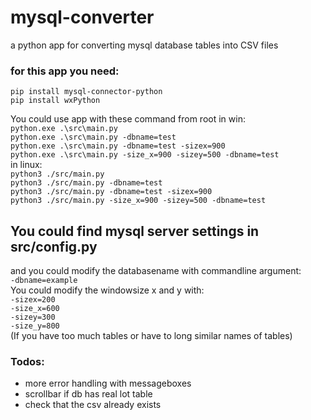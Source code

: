 <h1>mysql-converter</h1>
<p>a python app for converting mysql database tables into CSV files</p>
<h3>for this app you need:</h3>
<p><code>pip install mysql-connector-python</code><br>
<code>pip install wxPython</code></p>
<p>You could use app with these command from root in win:<br>
<code>python.exe .\src\main.py</code><br>
<code>python.exe .\src\main.py -dbname=test</code><br>
<code>python.exe .\src\main.py -dbname=test -sizex=900</code><br>
<code>python.exe .\src\main.py -size_x=900 -sizey=500 -dbname=test</code><br>
in linux:<br>
<code>python3 ./src/main.py</code><br>
<code>python3 ./src/main.py -dbname=test</code><br>
<code>python3 ./src/main.py -dbname=test -sizex=900</code><br>
<code>python3 ./src/main.py -size_x=900 -sizey=500 -dbname=test</code><br></p>
<h2>You could find mysql server settings in src/config.py</h2>
and you could modify the databasename with commandline argument:<br>
<code>-dbname=example</code><br>
You could modify the windowsize x and y with:<br>
<code>-sizex=200</code><br>
<code>-size_x=600</code><br>
<code>-sizey=300</code><br>
<code>-size_y=800</code><br>
(If you have too much tables or have to long similar names of tables)</p>
<h3>Todos:</h3>
<ul>
    <li>more error handling with messageboxes</li>
    <li>scrollbar if db has real lot table</li>
    <li>check that the csv already exists</li>
</ul>
